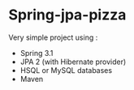 Spring-jpa-pizza
================

Very simple project using :

- Spring 3.1
- JPA 2 (with Hibernate provider)
- HSQL or MySQL databases
- Maven